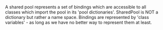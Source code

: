 A shared pool represents a set of bindings which are accessible to all classes which import the pool in its 'pool dictionaries'. SharedPool is NOT a dictionary but rather a name space. Bindings are represented by 'class variables' - as long as we have no better way to represent them at least.